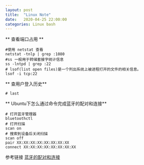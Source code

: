 ```yaml
---
layout: post
title:  "Linux Note"
date:   2020-04-25 22:00:00
categories: Linux bash
---
```


**  查看端口占用 **

```
#使用 netstat 查看
netstat -tnlp | grep :1080
#ss 一般用于转储套接字统计信息
ss -lntpd | grep :22
# lsof(list open files)是一个列出系统上被进程打开的文件的相关信息。
lsof -i tcp:22
```

**  查用户登入历史**  

```
# last 

```
**  Ubuntu下怎么通过命令完成蓝牙的配对和连接**  
```shell
# 打开蓝牙管理器
bluetoothctl
# 打开扫描
scan on
# 搜索到设备后关闭扫描
scan off 
pair XX:XX:XX:XX:XX:XX:XX:XX
connect XX:XX:XX:XX:XX:XX:XX:XX
```
参考链接 [蓝牙的配对和连接](https://blog.csdn.net/zhuyong006/article/details/89926521)

